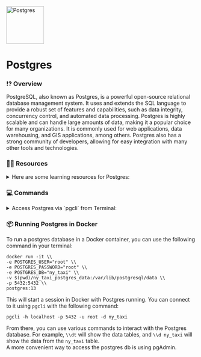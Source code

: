 <img src="https://cdn-icons-png.flaticon.com/512/5968/5968342.png" width="100" height="100" alt="Postgres">

# Postgres

### ⁉️ Overview

PostgreSQL, also known as Postgres, is a powerful open-source relational database management system. It uses and extends the SQL language to provide a robust set of features and capabilities, such as data integrity, concurrency control, and automated data processing. Postgres is highly scalable and can handle large amounts of data, making it a popular choice for many organizations. It is commonly used for web applications, data warehousing, and GIS applications, among others. Postgres also has a strong community of developers, allowing for easy integration with many other tools and technologies.

### **🧑‍🎓** Resources
<details><summary>Here are some learning resources for Postgres:</summary>

Here are some open source and free resources available to learn PostgreSQL:

1. **Official PostgreSQL Documentation:** This is the official documentation for PostgreSQL, which includes everything you need to know about PostgreSQL, from installation to advanced topics. It's available online for free and is regularly updated. You can access it here: https://www.postgresql.org/docs/

2. **PostgreSQL Tutorial:** This is a comprehensive tutorial that covers all the basic concepts of PostgreSQL. It includes hands-on exercises and practical examples. You can access it here: https://www.postgresqltutorial.com/

3. **PostgreSQL for Beginners:** This is a free Udemy course that covers all the basics of PostgreSQL. It's a great resource for beginners who want to learn PostgreSQL from scratch. You can access it here: https://www.udemy.com/course/postgresql-for-beginners/

4. **PostgreSQL Exercises:** This is a collection of exercises and solutions to help you practice and improve your PostgreSQL skills. It covers everything from basic queries to advanced topics like stored procedures and triggers. You can access it here: https://pgexercises.com/

5. **PostgreSQL Community:** This is a community of PostgreSQL users and developers who share their knowledge and experiences. You can ask questions, share your knowledge, and connect with other PostgreSQL users. You can access it here: https://www.postgresql.org/community/

6. **PostgreSQL Wiki:** This is a community-driven wiki that contains a wealth of information about PostgreSQL. It covers everything from basic concepts to advanced topics, and includes tutorials, examples, and best practices. You can access it here: https://wiki.postgresql.org/wiki/Main_Page

7. **PostgreSQL YouTube Channels:** There are several YouTube channels dedicated to PostgreSQL that provide tutorials, live sessions, and explanations on various topics related to PostgreSQL. Some of the popular channels are:
    - [Learn PostgreSQL Tutorial - Full Course for Beginners](https://www.youtube.com/watch?v=qw--VYLpxG4)
    - [PostgreSQL tutorial for beginners 2021: setup postgreSQL and pgAdmin](https://www.youtube.com/watch?v=DMl5fsc8PSk)
    - [PostgreSQL Tutorial For Beginners | Learn PostgreSQL](https://www.youtube.com/watch?v=-VO7YjQeG6Y)

I hope these resources help you learn PostgreSQL!

</details>

### 💻 Commands
<details><summary>Access Postgres via `pgcli` from Terminal:</summary>


`pgcli -h [localhost](http://localhost) -p 5432 -u root -d ny_taxi`  h=Host, p=Port, u=user, d=database name

| \! [command]  | Pass commands to shell. |
| --- | --- |
| \#  | Refresh auto-completions.  |
|  \? | Show Commands. |
| \T [format]      | Change the table format used to output results |
|  \c[onnect] database_name | Change to a new database.    |
| \conninfo    | Get connection details    |
| \copy [tablename] to/from [filename]  | Copy data between a file and a table. |
| \d[+] [pattern] | List or describe tables, views and sequences.  |
| \dD[+] [pattern]  | List or describe domains.     |
| \dE[+] [pattern] | List foreign tables.                           |
| \dF[+] [pattern]  | List text search configurations. |
|  \dT[S+] [pattern] | List data types  |
| \db[+] [pattern] | List tablespaces.  |
| \ddp [pattern] | Lists default access privilege settings. |
| \df[+] [pattern] | List functions. |
| \di[+] [pattern] | List indexes.       |
| \dm[+] [pattern] | List materialized views.     |
|  \dn[+] [pattern] | List schemas.  |
|  \dp [pattern] | List roles.  |
|  \ds[+] [pattern] | List sequences.        |
|  \dt[+] [pattern] | List tables.      |
| \du[+] [pattern] | List roles.   |
|  \dv[+] [pattern] | List views.          |
| \dx[+] [pattern] | List extensions. |
| \e [file] | Edit the query with external editor. |
| \h | Show SQL syntax and help.  |
| \i filename | Execute commands from file.       |
| \l[+] [pattern] | List databases.    |
| \n[+] [name] [param1 param2 ...] | List or execute named queries. |
|  \nd [name] | Delete a named query. |
|  \np name_pattern | Print a named query.    |
| \ns name query | Save a named query.  |
| \o [filename] | Send all query results to file. |
|  \pager [command] | Set PAGER. Print the query results via PAGER. |
| \pset [key] [value] | A limited version of traditional \pset |
| \q | Quit pgcli. |
| \refresh | Refresh auto-completions. |
| \sf[+] FUNCNAME | Show a function's definition. |
| \timing | Toggle timing of commands. |
| \watch [sec=2] | Execute query every sec seconds. |
| \x | Toggle expanded output.  |
| quit  | Quit pgcli. |

</details>

### 📦 Running Postgres in Docker

To run a postgres database in a Docker container, you can use the following command in your terminal:

```
docker run -it \\
-e POSTGRES_USER="root" \\
-e POSTGRES_PASSWORD="root" \\
-e POSTGRES_DB="ny_taxi" \\
-v $(pwd)/ny_taxi_postgres_data:/var/lib/postgresql/data \\
-p 5432:5432 \\
postgres:13

```

This will start a session in Docker with Postgres running. You can connect to it using `pgcli` with the following command:

```
pgcli -h localhost -p 5432 -u root -d ny_taxi

```

From there, you can use various commands to interact with the Postgres database. For example, `\\dt` will show the data tables, and `\\d ny_taxi` will show the data from the `ny_taxi` table.
</br>
A more convenient way to access the postgres db is using pgAdmin.

